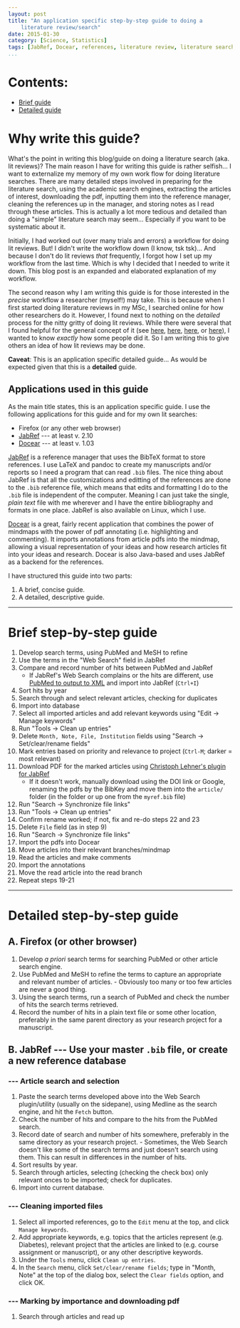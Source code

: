 ```yaml
---
layout: post
title: "An application specific step-by-step guide to doing a
    literature review/search"
date: 2015-01-30
category: [Science, Statistics]
tags: [JabRef, Docear, references, literature review, literature search]
...
```


# Contents: #

* [Brief guide](#brief-step-by-step-guide)
* [Detailed guide](#detailed-step-by-step-guide)

# Why write this guide? #

What's the point in writing this blog/guide on doing a literature
search (aka. lit reviews)?  The main reason I have for writing this
guide is rather selfish... I want to externalize my memory of my own
work flow for doing literature searches.  There are many detailed
steps involved in preparing for the literature search, using the
academic search engines, extracting the articles of interest,
downloading the pdf, inputting them into the reference manager,
cleaning the references up in the manager, and storing notes as I read
through these articles.  This is actually a lot more tedious and
detailed than doing a "simple" literature search may
seem... Especially if you want to be systematic about it.

Initially, I had worked out (over many trials and errors) a workflow
for doing lit reviews.  But!  I didn't write the workflow down (I
know, tsk tsk)...  And because I don't do lit reviews *that*
frequently, I forgot how I set up my workflow from the last time.
Which is why I decided that I needed to write it down.  This blog post
is an expanded and elaborated explanation of my workflow.

The second reason why I am writing this guide is for those interested
in the *precise* workflow a researcher (myself!) may take.  This is
because when I first started doing literature reviews in my MSc, I
searched online for how other researchers do it.  However, I found
next to nothing on the *detailed* process for the nitty gritty of
doing lit reviews.  While there were several that I found helpful for
the general concept of it (see
[here](http://www.writing.utoronto.ca/advice/specific-types-of-writing/literature-review),
[here](http://libguides.uwf.edu/content.php?pid=220792&sid=1836962),
[here](http://www.reading.ac.uk/internal/studyadvice/StudyResources/Essays/sta-startinglitreview.aspx),
or
[here](http://phdtalk.blogspot.ca/2014/03/top-3-tips-for-literature-review-success.html)),
I wanted to know *exactly* how some people did it.  So I am writing
this to give others an idea of how lit reviews may be done.

**Caveat**: This is an application specific detailed guide... As would
be expected given that this is a **detailed** guide.

## Applications used in this guide ##

As the main title states, this is an application specific guide.  I
use the following applications for this guide and for my own lit
searches:

* Firefox (or any other web browser)
* [JabRef](http://jabref.sourceforge.net/) --- at least v. 2.10
* [Docear](http://www.docear.org/) --- at least v. 1.03

[JabRef](www.jabref.scourceforge.net) is a reference manager that uses
the BibTeX format to store references.  I use LaTeX and pandoc to
create my manuscripts and/or reports so I need a program that can read
`.bib` files.  The nice thing about JabRef is that all the
customizations and editting of the references are done to the `.bib`
reference file, which means that edits and formatting I do to the
`.bib` file is independent of the computer.  Meaning I can just take
the single, *plain text* file with me wherever and I have the entire
bibliography and formats in one place.  JabRef is also available on
Linux, which I use.

[Docear](www.docear.org) is a great, fairly recent application that
combines the power of mindmaps with the power of pdf annotating
(i.e. highlighting and commenting).  It imports annotations from
article pdfs into the mindmap, allowing a visual representation of
your ideas and how research articles fit into your ideas and research.
Docear is also Java-based and uses JabRef as a backend for the
references.

I have structured this guide into two parts:

1. A brief, concise guide.
2. A detailed, descriptive guide.

-----

# Brief step-by-step guide #

1. Develop search terms, using PubMed and MeSH to refine
2. Use the terms in the "Web Search" field in JabRef
3. Compare and record number of hits between PubMed and JabRef
    - If JabRef's Web Search complains or the hits are different, use
      [PubMed to output to XML](http://wiki.epfl.ch/indexing/bibtex)
      and import into JabRef (`Ctrl+I`)
4. Sort hits by year
5. Search through and select relevant articles, checking for duplicates
6. Import into database
7. Select all imported articles and add relevant keywords using "Edit
    -> Manage keywords"
8. Run "Tools -> Clean up entries"
9. Delete `Month, Note, File, Institution` fields using
    "Search -> Set/clear/rename fields"
10. Mark entries based on priority and relevance to project (`Ctrl-M`;
    darker = most relevant)
11. Download PDF for the marked articles using
    [Christoph Lehner's plugin for JabRef](http://www.lhnr.de/ext/)
    - If it doesn't work, manually download using the DOI link or
      Google, renaming the pdfs by the BibKey and move them into the
      `article/` folder (in the folder or up one from the `myref.bib`
      file)
12. Run "Search -> Synchronize file links"
13. Run "Tools -> Clean up entries"
14. Confirm rename worked; if not, fix and re-do steps 22 and 23
15. Delete `File` field (as in step 9)
16. Run "Search -> Synchronize file links"
17. Import the pdfs into Docear
18. Move articles into their relevant branches/mindmap
19. Read the articles and make comments
20. Import the annotations
21. Move the read article into the read branch
22. Repeat steps 19-21

----

# Detailed step-by-step guide #

## A. Firefox (or other browser)

1. Develop *a priori* search terms for searching PubMed or other
   article search engine.
1. Use PubMed and MeSH to refine the terms to capture an appropriate
   and relevant number of articles.
       - Obviously too many or too few articles are never a good
         thing.
2. Using the search terms, run a search of PubMed and check the number
   of hits the search terms retrieved.
3. Record the number of hits in a plain text file or some other
   location, preferably in the same parent directory as your research
   project for a manuscript.

## B. JabRef --- Use your master `.bib` file, or create a new reference database

### --- Article search and selection

1. Paste the search terms developed above into the Web Search
   plugin/utility (usually on the sidepane), using Medline as the
   search engine, and hit the `Fetch` button.
2. Check the number of hits and compare to the hits from the PubMed
   search.
3. Record date of search and number of hits somewhere, preferably in
   the same directory as your research project.
       - Sometimes, the Web Search doesn't like some of the search
         terms and just doesn't search using them.  This can result in
         differences in the number of hits.
4. Sort results by year.
5. Search through articles, selecting (checking the check box) only
   relevant onces to be imported; check for duplicates.
6. Import into current database.

### --- Cleaning imported files

1. Select all imported references, go to the `Edit` menu at the top,
   and click `Manage keywords`.
2. Add appropriate keywords, e.g. topics that the articles represent
   (e.g. Diabetes), relevant project that the articles are linked to
   (e.g. course assignment or manuscript), or any other descriptive
   keywords.
3. Under the `Tools` menu, click `Clean up entries`.
4. In the `Search` menu, click `Set/clear/rename fields`; type in
   "Month, Note" at the top of the dialog box, select the `Clear
   fields` option, and click OK.

### --- Marking by importance and downloading pdf

1. Search through articles and read up







